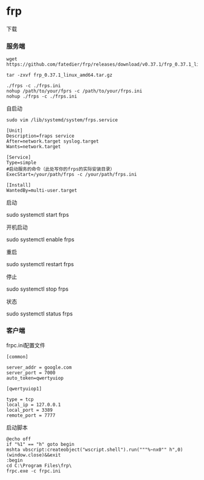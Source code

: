 # frp

下载

### 服务端

```
wget https://github.com/fatedier/frp/releases/download/v0.37.1/frp_0.37.1_linux_amd64.tar.gz

tar -zxvf frp_0.37.1_linux_amd64.tar.gz

./frps -c ./frps.ini
nohup /path/to/your/fprs -c /path/to/your/frps.ini
nohup ./frps -c ./frps.ini
```

自启动

```
sudo vim /lib/systemd/system/frps.service
```



```
[Unit]
Description=fraps service
After=network.target syslog.target
Wants=network.target

[Service]
Type=simple
#启动服务的命令（此处写你的frps的实际安装目录）
ExecStart=/your/path/frps -c /your/path/frps.ini

[Install]
WantedBy=multi-user.target
```

启动

sudo systemctl start frps

开机启动

sudo systemctl enable frps

重启

sudo systemctl restart frps

停止

sudo systemctl stop frps

状态

sudo systemctl status frps

### 客户端

frpc.ini配置文件

```
[common]

server_addr = google.com
server_port = 7000
auto_token=qwertyuiop

[qwertyuiop1]

type = tcp
local_ip = 127.0.0.1
local_port = 3389
remote_port = 7777
```

启动脚本

```
@echo off
if "%1" == "h" goto begin
mshta vbscript:createobject("wscript.shell").run("""%~nx0"" h",0)(window.close)&&exit
:begin
cd C:\Program Files\frp\
frpc.exe -c frpc.ini
```

